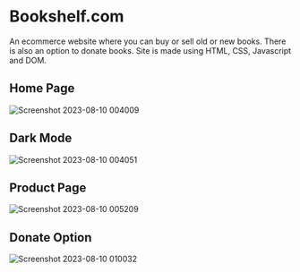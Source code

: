 # Bookshelf.com
An ecommerce website where you can buy or sell old or new books. There is also an option to donate books. Site is made using HTML, CSS, Javascript and DOM.

## Home Page
![Screenshot 2023-08-10 004009](https://github.com/monishasharma25/Bookshelf.com/assets/111756527/eaf91939-7507-4c18-a6a1-e2d594c3f7b0)
## Dark Mode
![Screenshot 2023-08-10 004051](https://github.com/monishasharma25/Bookshelf.com/assets/111756527/bef2a355-f553-42d4-a69a-ede225771df1)
## Product Page
![Screenshot 2023-08-10 005209](https://github.com/monishasharma25/Bookshelf.com/assets/111756527/b0334451-e954-47ce-87bf-dacc4049272c)
## Donate Option
![Screenshot 2023-08-10 010032](https://github.com/monishasharma25/Bookshelf.com/assets/111756527/f902b5bc-c0b1-4c94-9253-e3dfd500cb8e)
